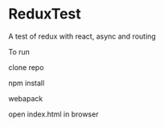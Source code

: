 # ReduxTest
A test of redux with react, async and routing

To run

clone repo

npm install

webapack

open index.html in browser